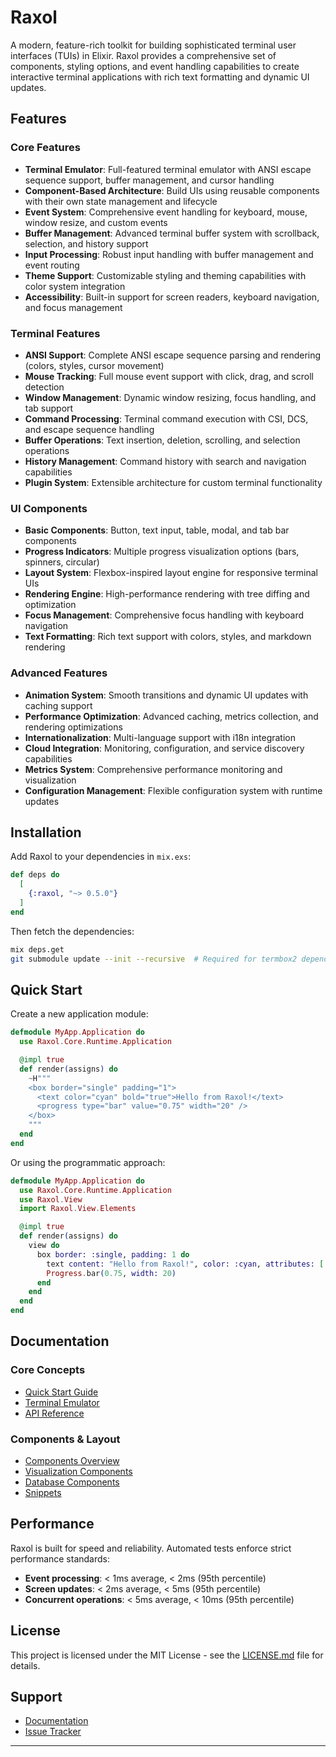 # Raxol

A modern, feature-rich toolkit for building sophisticated terminal user interfaces (TUIs) in Elixir. Raxol provides a comprehensive set of components, styling options, and event handling capabilities to create interactive terminal applications with rich text formatting and dynamic UI updates.

## Features

### Core Features

- **Terminal Emulator**: Full-featured terminal emulator with ANSI escape sequence support, buffer management, and cursor handling
- **Component-Based Architecture**: Build UIs using reusable components with their own state management and lifecycle
- **Event System**: Comprehensive event handling for keyboard, mouse, window resize, and custom events
- **Buffer Management**: Advanced terminal buffer system with scrollback, selection, and history support
- **Input Processing**: Robust input handling with buffer management and event routing
- **Theme Support**: Customizable styling and theming capabilities with color system integration
- **Accessibility**: Built-in support for screen readers, keyboard navigation, and focus management

### Terminal Features

- **ANSI Support**: Complete ANSI escape sequence parsing and rendering (colors, styles, cursor movement)
- **Mouse Tracking**: Full mouse event support with click, drag, and scroll detection
- **Window Management**: Dynamic window resizing, focus handling, and tab support
- **Command Processing**: Terminal command execution with CSI, DCS, and escape sequence handling
- **Buffer Operations**: Text insertion, deletion, scrolling, and selection operations
- **History Management**: Command history with search and navigation capabilities
- **Plugin System**: Extensible architecture for custom terminal functionality

### UI Components

- **Basic Components**: Button, text input, table, modal, and tab bar components
- **Progress Indicators**: Multiple progress visualization options (bars, spinners, circular)
- **Layout System**: Flexbox-inspired layout engine for responsive terminal UIs
- **Rendering Engine**: High-performance rendering with tree diffing and optimization
- **Focus Management**: Comprehensive focus handling with keyboard navigation
- **Text Formatting**: Rich text support with colors, styles, and markdown rendering

### Advanced Features

- **Animation System**: Smooth transitions and dynamic UI updates with caching support
- **Performance Optimization**: Advanced caching, metrics collection, and rendering optimizations
- **Internationalization**: Multi-language support with i18n integration
- **Cloud Integration**: Monitoring, configuration, and service discovery capabilities
- **Metrics System**: Comprehensive performance monitoring and visualization
- **Configuration Management**: Flexible configuration system with runtime updates

## Installation

Add Raxol to your dependencies in `mix.exs`:

```elixir
def deps do
  [
    {:raxol, "~> 0.5.0"}
  ]
end
```

Then fetch the dependencies:

```bash
mix deps.get
git submodule update --init --recursive  # Required for termbox2 dependency
```

## Quick Start

Create a new application module:

```elixir
defmodule MyApp.Application do
  use Raxol.Core.Runtime.Application

  @impl true
  def render(assigns) do
    ~H"""
    <box border="single" padding="1">
      <text color="cyan" bold="true">Hello from Raxol!</text>
      <progress type="bar" value="0.75" width="20" />
    </box>
    """
  end
end
```

Or using the programmatic approach:

```elixir
defmodule MyApp.Application do
  use Raxol.Core.Runtime.Application
  use Raxol.View
  import Raxol.View.Elements

  @impl true
  def render(assigns) do
    view do
      box border: :single, padding: 1 do
        text content: "Hello from Raxol!", color: :cyan, attributes: [:bold]
        Progress.bar(0.75, width: 20)
      end
    end
  end
end
```

## Documentation

### Core Concepts

- [Quick Start Guide](examples/guides/01_getting_started/quick_start.md)
- [Terminal Emulator](examples/guides/02_core_concepts/terminal_emulator.md)
- [API Reference](examples/guides/02_core_concepts/api/README.md)

### Components & Layout

- [Components Overview](examples/guides/03_components_and_layout/components/README.md)
- [Visualization Components](examples/guides/03_components_and_layout/components/visualization/README.md)
- [Database Components](examples/guides/03_components_and_layout/components/database/README.md)
- [Snippets](examples/snippets/README.md)

## Performance

Raxol is built for speed and reliability. Automated tests enforce strict performance standards:

- **Event processing**: < 1ms average, < 2ms (95th percentile)
- **Screen updates**: < 2ms average, < 5ms (95th percentile)
- **Concurrent operations**: < 5ms average, < 10ms (95th percentile)

## License

This project is licensed under the MIT License - see the [LICENSE.md](LICENSE.md) file for details.

## Support

- [Documentation](docs/README.md)
- [Issue Tracker](https://github.com/Hydepwns/raxol/issues)

---
